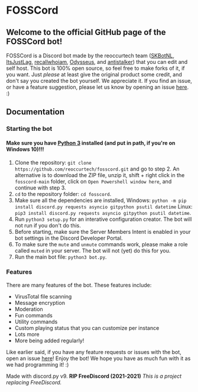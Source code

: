 # FOSSCord
## Welcome to the official GitHub page of the FOSSCord bot!
FOSSCord is a Discord bot made by the reoccurtech team ([SKBotNL](https://github.com/SKBotNL), [ItsJustLag](https://github.com/ItsJustLag), [recallwhoiam](https://github.com/recallwhoiam), [Odysseus](https://github.com/Odysseus443), and [antistalker](https://github.com/stalker0000)) that you can edit and self host. This bot is 100% open source, so feel free to make forks of it, if you want. Just *please* at least give the original product some credit, and don't say you created the bot yourself. We appreciate it.
If you find an issue, or have a feature suggestion, please let us know by opening an issue [here](https://github.com/reoccurtech/fosscord/issues). :)

## Documentation

### Starting the bot
#### Make sure you have [Python 3](https://www.python.org/downloads/) installed (and put in path, if you're on Windows 10)!!!
1. Clone the repository: `git clone https://github.com/reoccurtech/fosscord.git` and go to step 2. An alternative is to download the ZIP file, unzip it, shift + right click in the `fosscord-main` folder, click on `Open Powershell window here`, and continue with step 3.
2. `cd` to the repository folder: `cd fosscord`.
3. Make sure all the dependencies are installed, Windows: `python -m pip install discord.py requests asyncio gitpython psutil datetime` Linux: `pip3 install discord.py requests asyncio gitpython psutil datetime`.
4. Run `python3 setup.py` for an interative configuration creator. The bot will not run if you don't do this.
5. Before starting, make sure the Server Members Intent is enabled in your bot settings in the Discord Developer Portal.
6. To make sure the `mute` and `unmute` commands work, please make a role called `muted` in your server. The bot will not (yet) do this for you.
7. Run the main bot file: `python3 bot.py`.

### Features

There are many features of the bot. These features include:

- VirusTotal file scanning
- Message encryption
- Moderation
- Fun commands
- Utility commands
- Custom playing status that you can customize per instance
- Lots more
- More being added regularly!

Like earlier said, if you have any feature requests or issues with the bot, open an issue [here](https://github.com/reoccurtech/fosscord/issues)!
Enjoy the bot! We hope you have as much fun with it as we had programming it! :)

Made with discord.py v9.
**RIP FreeDiscord (2021-2021)**
*This is a project replacing FreeDiscord.*
